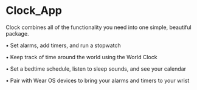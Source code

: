 # Clock_App
Clock combines all of the functionality you need into one simple, beautiful package.

• Set alarms, add timers, and run a stopwatch

• Keep track of time around the world using the World Clock

• Set a bedtime schedule, listen to sleep sounds, and see your calendar

• Pair with Wear OS devices to bring your alarms and timers to your wrist

